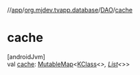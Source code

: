 //[app](../../../index.md)/[org.mjdev.tvapp.database](../index.md)/[DAO](index.md)/[cache](cache.md)

# cache

[androidJvm]\
val [cache](cache.md): [MutableMap](https://kotlinlang.org/api/latest/jvm/stdlib/kotlin.collections/-mutable-map/index.html)&lt;[KClass](https://kotlinlang.org/api/latest/jvm/stdlib/kotlin.reflect/-k-class/index.html)&lt;*&gt;, [List](https://kotlinlang.org/api/latest/jvm/stdlib/kotlin.collections/-list/index.html)&lt;*&gt;&gt;
